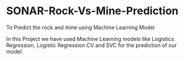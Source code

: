 # SONAR-Rock-Vs-Mine-Prediction
To Predict the rock and mine using Machine Learning Model


In this Project we have used Machine Learning models like Logistics Regression, Logistic Regression CV and SVC for the prediction of our model.
